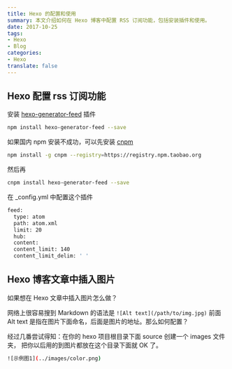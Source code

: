 ```yaml
---
title: Hexo 的配置和使用
summary: 本文介绍如何在 Hexo 博客中配置 RSS 订阅功能，包括安装插件和使用。
date: 2017-10-25
tags:
- Hexo
- Blog
categories:
- Hexo
translate: false
---
```


## Hexo 配置 rss 订阅功能

安装 [hexo-generator-feed](https://github.com/hexojs/hexo-generator-feed) 插件

```bash
npm install hexo-generator-feed --save

```

如果国内 npm 安装不成功，可以先安装 [cnpm](https://npm.taobao.org/)

```bash
npm install -g cnpm --registry=https://registry.npm.taobao.org
```

然后再

```bash
cnpm install hexo-generator-feed --save
```

在 _config.yml 中配置这个插件

```bash
feed:
  type: atom
  path: atom.xml
  limit: 20
  hub:
  content:
  content_limit: 140
  content_limit_delim: ' '
```

## Hexo 博客文章中插入图片

如果想在 Hexo 文章中插入图片怎么做？

网络上很容易搜到 Markdown 的语法是 `![Alt text](/path/to/img.jpg)`
前面 Alt text 是指在图片下面命名，后面是图片的地址。那么如何配置？


经过几番尝试得知：在你的 hexo 项目根目录下面 source 创建一个 images 文件夹，
把你以后用的到图片都放在这个目录下面就 OK 了。

```bash
![示例图1](../images/color.png)
```
